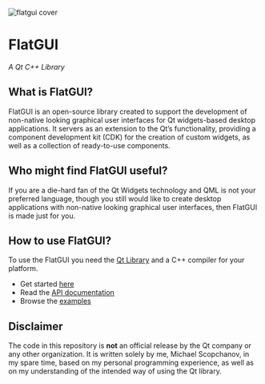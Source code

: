 ![flatgui cover](https://i.stack.imgur.com/uAn8u.png?raw=true "FlatGUI Cover")

# FlatGUI

_A Qt C++ Library_

## What is FlatGUI?

FlatGUI is an open-source library created to support the development of non-native looking graphical user interfaces for Qt widgets-based desktop applications. It servers as an extension to the Qt’s functionality, providing a component development kit (CDK) for the creation of custom widgets, as well as a collection of ready-to-use components.

## Who might find FlatGUI useful?

If you are a die-hard fan of the Qt Widgets technology and QML is not your preferred language, though you still would like to create desktop applications with non-native looking graphical user interfaces, then FlatGUI is made just for you.

## How to use FlatGUI?

To use the FlatGUI you need the [Qt Library](https://www.qt.io/) and a C++ compiler for your platform.

- Get started [here](https://www.scopchanov.de/projects/flatgui/get-started/)
- Read the [API documentation](https://doc.scopchanov.de/flatgui/flatgui-module.html)
- Browse the [examples](https://doc.scopchanov.de/flatgui/examples.html)

## Disclaimer

The code in this repository is **not** an official release by the Qt company or any other organization. It is written solely by me, Michael Scopchanov, in my spare time, based on my personal programming experience, as well as on my understanding of the intended way of using the Qt library.
